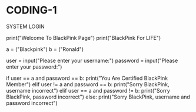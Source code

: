 # CODING-1
SYSTEM LOGIN

print("Welcome To BlackPink Page")
print("BlackPink For LIFE")

a = ("Blackpink")
b = ("Ronald")

user = input("Please enter your username:")
password = input("Please enter your password:")

if user == a and password == b:
    print("You Are Certified BlackPink Member")
elif user != a and password == b:
    print("Sorry BlackPink, username incorrect")
elif user == a and password != b:
         print("Sorry BlackPink, password incorrect")
else:
          print("Sorry BlackPink, username and password incorrect")

